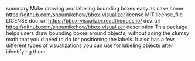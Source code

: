 summary         Make drawing and labeling bounding boxes easy as cake
home            https://github.com/shoumikchow/bbox-visualizer
license         MIT
license_file    LICENSE
doc_url         https://bbox-visualizer.readthedocs.io/
dev_url         https://github.com/shoumikchow/bbox-visualizer
description     This package helps users draw bounding boxes around objects, without doing the clumsy math that you'd need to do for positioning the labels. It also has a few different types of visualizations you can use for labeling objects after identifying them.